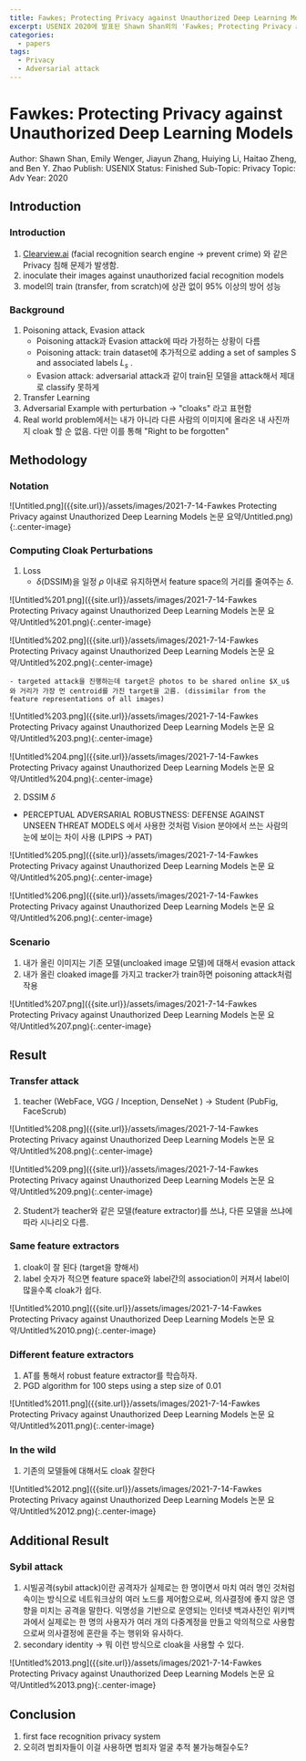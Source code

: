 ```yaml
---
title: Fawkes; Protecting Privacy against Unauthorized Deep Learning Models 논문 요약
excerpt: USENIX 2020에 발표된 Shawn Shan외의 'Fawkes; Protecting Privacy against Unauthorized Deep Learning Models' 논문을 요약한 글입니다.
categories:
  - papers
tags:
  - Privacy
  - Adversarial attack
---
```

# Fawkes: Protecting Privacy against Unauthorized Deep Learning Models

Author: Shawn Shan, Emily Wenger, Jiayun Zhang, Huiying Li, Haitao Zheng, and
Ben Y. Zhao
Publish: USENIX
Status: Finished
Sub-Topic: Privacy
Topic: Adv
Year: 2020

## Introduction

### Introduction

1. [Clearview.ai](http://clearview.ai/) (facial recognition search engine → prevent crime) 와 같은 Privacy 침해 문제가 발생함.
2. inoculate their images against unauthorized facial recognition models
3. model의 train (transfer, from scratch)에 상관 없이 95% 이상의 방어 성능

### Background

1. Poisoning attack, Evasion attack
    - Poisoning attack과 Evasion attack에 따라 가정하는 상황이 다름
    - Poisoning attack: train dataset에 추가적으로 adding a set of samples S and associated labels $L_s$ .
    - Evasion attack: adversarial attack과 같이 train된 모델을 attack해서 제대로 classify 못하게
2. Transfer Learning
3. Adversarial Example with perturbation → "cloaks" 라고 표현함
4. Real world problem에서는 내가 아니라 다른 사람의 이미지에 올라온 내 사진까지 cloak 할 순 없음. 다만 이를 통해 "Right to be forgotten"

## Methodology

### Notation

![Untitled.png]({{site.url}}/assets/images/2021-7-14-Fawkes Protecting Privacy against Unauthorized Deep Learning Models 논문 요약/Untitled.png){:.center-image}

### Computing Cloak Perturbations

1. Loss
    - $\delta$(DSSIM)을 일정 $\rho$ 이내로 유지하면서 feature space의 거리를 줄여주는 $\delta$.

![Untitled%201.png]({{site.url}}/assets/images/2021-7-14-Fawkes Protecting Privacy against Unauthorized Deep Learning Models 논문 요약/Untitled%201.png){:.center-image}

![Untitled%202.png]({{site.url}}/assets/images/2021-7-14-Fawkes Protecting Privacy against Unauthorized Deep Learning Models 논문 요약/Untitled%202.png){:.center-image}

    - targeted attack을 진행하는데 target은 photos to be shared online $X_u$  와 거리가 가장 먼 centroid를 가진 target을 고름. (dissimilar from the feature representations of all images)

![Untitled%203.png]({{site.url}}/assets/images/2021-7-14-Fawkes Protecting Privacy against Unauthorized Deep Learning Models 논문 요약/Untitled%203.png){:.center-image}

![Untitled%204.png]({{site.url}}/assets/images/2021-7-14-Fawkes Protecting Privacy against Unauthorized Deep Learning Models 논문 요약/Untitled%204.png){:.center-image}

2. DSSIM $\delta$
- PERCEPTUAL ADVERSARIAL ROBUSTNESS: DEFENSE AGAINST UNSEEN THREAT MODELS 에서 사용한 것처럼 Vision 분야에서 쓰는 사람의 눈에 보이는 차이 사용 (LPIPS → PAT)

![Untitled%205.png]({{site.url}}/assets/images/2021-7-14-Fawkes Protecting Privacy against Unauthorized Deep Learning Models 논문 요약/Untitled%205.png){:.center-image}

![Untitled%206.png]({{site.url}}/assets/images/2021-7-14-Fawkes Protecting Privacy against Unauthorized Deep Learning Models 논문 요약/Untitled%206.png){:.center-image}

### Scenario

1. 내가 올린 이미지는 기존 모델(uncloaked image 모델)에 대해서 evasion attack
2. 내가 올린 cloaked image를 가지고 tracker가 train하면 poisoning attack처럼 작용

![Untitled%207.png]({{site.url}}/assets/images/2021-7-14-Fawkes Protecting Privacy against Unauthorized Deep Learning Models 논문 요약/Untitled%207.png){:.center-image}

## Result

### Transfer attack

1. teacher (WebFace, VGG / Inception, DenseNet ) → Student (PubFig, FaceScrub)

![Untitled%208.png]({{site.url}}/assets/images/2021-7-14-Fawkes Protecting Privacy against Unauthorized Deep Learning Models 논문 요약/Untitled%208.png){:.center-image}

![Untitled%209.png]({{site.url}}/assets/images/2021-7-14-Fawkes Protecting Privacy against Unauthorized Deep Learning Models 논문 요약/Untitled%209.png){:.center-image}

2. Student가 teacher와 같은 모델(feature extractor)를 쓰냐, 다른 모델을 쓰냐에 따라 시나리오 다름.

### Same feature extractors

1. cloak이 잘 된다 (target을 향해서)
2. label 숫자가 적으면 feature space와 label간의 association이 커져서 label이 많을수록 cloak가 쉽다.

![Untitled%2010.png]({{site.url}}/assets/images/2021-7-14-Fawkes Protecting Privacy against Unauthorized Deep Learning Models 논문 요약/Untitled%2010.png){:.center-image}

### Different feature extractors

1. AT를 통해서 robust feature extractor를 학습하자.
2. PGD algorithm for 100 steps using a step size of 0.01

![Untitled%2011.png]({{site.url}}/assets/images/2021-7-14-Fawkes Protecting Privacy against Unauthorized Deep Learning Models 논문 요약/Untitled%2011.png){:.center-image}

### In the wild

1. 기존의 모델들에 대해서도 cloak 잘한다

![Untitled%2012.png]({{site.url}}/assets/images/2021-7-14-Fawkes Protecting Privacy against Unauthorized Deep Learning Models 논문 요약/Untitled%2012.png){:.center-image}

## Additional Result

### Sybil attack

1. 시빌공격(sybil attack)이란 공격자가 실제로는 한 명이면서 마치 여러 명인 것처럼 속이는 방식으로 네트워크상의 여러 노드를 제어함으로써, 의사결정에 좋지 않은 영향을 미치는 공격을 말한다. 익명성을 기반으로 운영되는 인터넷 백과사전인 위키백과에서 실제로는 한 명의 사용자가 여러 개의 다중계정을 만들고 악의적으로 사용함으로써 의사결정에 혼란을 주는 행위와 유사하다.
2. secondary identity → 뭐 이런 방식으로 cloak을 사용할 수 있다.

![Untitled%2013.png]({{site.url}}/assets/images/2021-7-14-Fawkes Protecting Privacy against Unauthorized Deep Learning Models 논문 요약/Untitled%2013.png){:.center-image}

## Conclusion

1. first face recognition privacy system
2. 오히려 범죄자들이 이걸 사용하면 범죄자 얼굴 추적 불가능해질수도?
